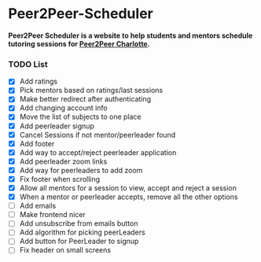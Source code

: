 # Peer2Peer-Scheduler
**Peer2Peer Scheduler is a website to help students and mentors schedule tutoring sessions for [Peer2Peer Charlotte](https://peer2peercharlotte.weebly.com/).**

### TODO List
 - [x] Add ratings
 - [x] Pick mentors based on ratings/last sessions
 - [x] Make better redirect after authenticating
 - [x] Add changing account info
 - [x] Move the list of subjects to one place
 - [x] Add peerleader signup
 - [x] Cancel Sessions if not mentor/peerleader found
 - [x] Add footer
 - [x] Add way to accept/reject peerleader application
 - [x] Add peerleader zoom links
 - [x] Add way for peerleaders to add zoom
 - [x] Fix footer when scrolling
 - [x] Allow all mentors for a session to view, accept and reject a session
 - [x] When a mentor or peerleader accepts, remove all the other options
 - [ ] Add emails
 - [ ] Make frontend nicer
 - [ ] Add unsubscribe from emails button
 - [ ] Add algorithm for picking peerLeaders
 - [ ] Add button for PeerLeader to signup
 - [ ] Fix header on small screens
